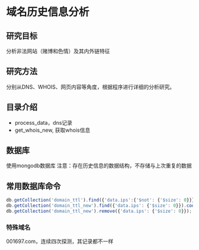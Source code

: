 # 域名历史信息分析

## 研究目标
分析非法网站（赌博和色情）及其内外链特征

## 研究方法
分别从DNS、WHOIS、网页内容等角度，根据程序进行详细的分析研究。


## 目录介绍
* process_data，dns记录
* get_whois_new, 获取whois信息


## 数据库
使用mongodb数据库
注意：存在历史信息的数据结构，不存储与上次重复的数据


## 常用数据库命令
```js
db.getCollection('domain_ttl').find({'data.ips':{'$not': {'$size': 0}}}).count(); //查询不为空的列表
db.getCollection('domain_ttl_new').find({'data.ips': {'$size': 0}}).count(); //查询为空的列表
db.getCollection('domain_ttl_new').remove({'data.ips': {'$size': 0}});  //查询列表为空的记录
```

### 特殊域名
001697.com，连续四次探测，其记录都不一样
